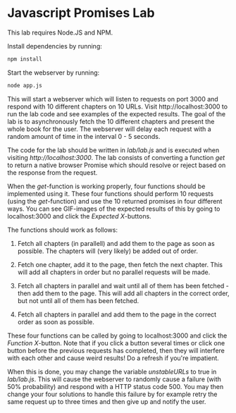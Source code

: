 Javascript Promises Lab
=======================
This lab requires Node.JS and NPM.

Install dependencies by running:
```bash
npm install
```

Start the webserver by running:
```bash
node app.js
```

This will start a webserver which will listen to requests on port 3000 and respond with 10 different chapters on 10 URLs. Visit http://localhost:3000 to run the lab code and see examples of the expected results. The goal of the lab is to asynchronously fetch the 10 different chapters and present the whole book for the user. The webserver will delay each request with a random amount of time in the interval 0 - 5 seconds. 

The code for the lab should be written in _lab/lab.js_ and is executed when visiting _http://localhost:3000_. The lab consists of converting a function _get_ to return a native browser Promise which should resolve or reject based on the response from the request. 

When the _get_-function is working properly, four functions should be implemented using it. These four functions should perform 10 requests (using the _get_-function) and use the 10 returned promises in four different ways. You can see GIF-images of the expected results of this by going to localhost:3000 and click the _Expected X_-buttons.

The functions should work as follows:

1. Fetch all chapters (in parallell) and add them to the page as soon as possible.
   The chapters will (very likely) be added out of order.

2. Fetch one chapter, add it to the page, then fetch the next chapter.
   This will add all chapters in order but no parallel requests will be made.

3. Fetch all chapters in parallel and wait until all of them has been fetched - then add them to the page.
   This will add all chapters in the correct order, but not until all of them has been fetched.

4. Fetch all chapters in parallel and add them to the page in the correct order as soon as possible.

These four functions can be called by going to localhost:3000 and click the _Function X_-button. Note that if you click a button several times or click one button before the previous requests has completed, then they will interfere with each other and cause weird results! Do a refresh if you're impatient.

When this is done, you may change the variable _unstableURLs_ to true in _lab/lab.js_. This will cause the webserver to randomly cause a failure (with 50% probability) and respond with a HTTP status code 500. You may then change your four solutions to handle this failure by for example retry the same request up to three times and then give up and notify the user.
